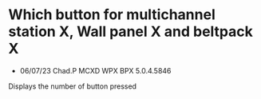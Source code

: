 # Which button for multichannel station X, Wall panel X and beltpack X

- 06/07/23 Chad.P MCXD WPX BPX 5.0.4.5846


Displays the number of button pressed